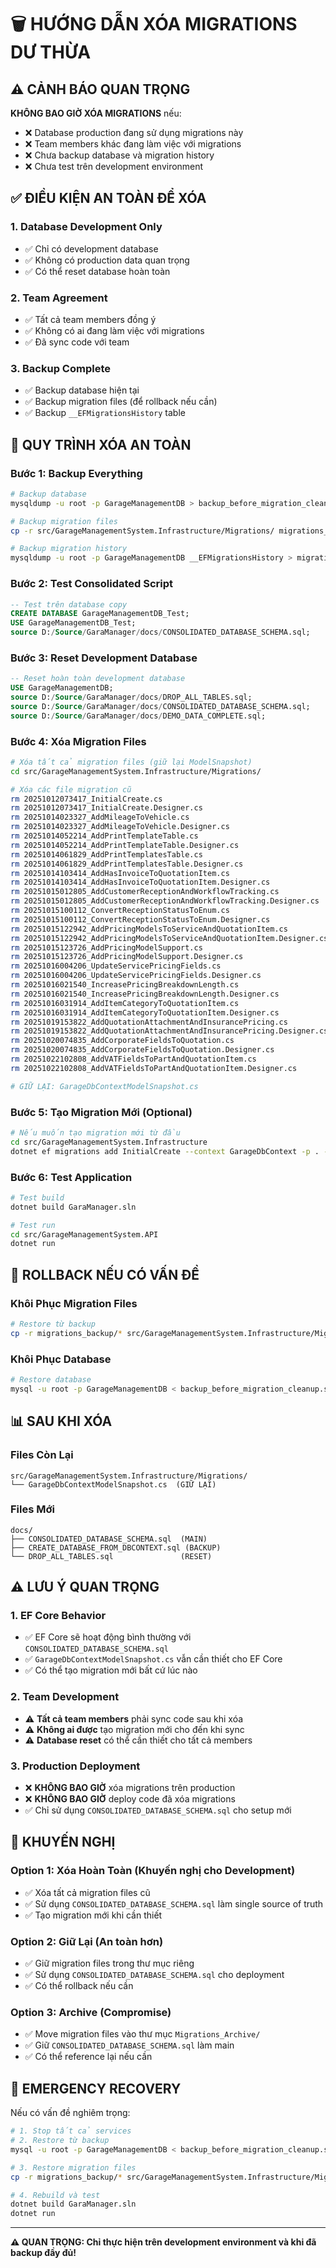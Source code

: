 # 🗑️ HƯỚNG DẪN XÓA MIGRATIONS DƯ THỪA

## ⚠️ **CẢNH BÁO QUAN TRỌNG**

**KHÔNG BAO GIỜ XÓA MIGRATIONS** nếu:
- ❌ Database production đang sử dụng migrations này
- ❌ Team members khác đang làm việc với migrations
- ❌ Chưa backup database và migration history
- ❌ Chưa test trên development environment

## ✅ **ĐIỀU KIỆN AN TOÀN ĐỂ XÓA**

### **1. Database Development Only**
- ✅ Chỉ có development database
- ✅ Không có production data quan trọng
- ✅ Có thể reset database hoàn toàn

### **2. Team Agreement**
- ✅ Tất cả team members đồng ý
- ✅ Không có ai đang làm việc với migrations
- ✅ Đã sync code với team

### **3. Backup Complete**
- ✅ Backup database hiện tại
- ✅ Backup migration files (để rollback nếu cần)
- ✅ Backup `__EFMigrationsHistory` table

## 🚀 **QUY TRÌNH XÓA AN TOÀN**

### **Bước 1: Backup Everything**
```bash
# Backup database
mysqldump -u root -p GarageManagementDB > backup_before_migration_cleanup.sql

# Backup migration files
cp -r src/GarageManagementSystem.Infrastructure/Migrations/ migrations_backup/

# Backup migration history
mysqldump -u root -p GarageManagementDB __EFMigrationsHistory > migration_history_backup.sql
```

### **Bước 2: Test Consolidated Script**
```sql
-- Test trên database copy
CREATE DATABASE GarageManagementDB_Test;
USE GarageManagementDB_Test;
source D:/Source/GaraManager/docs/CONSOLIDATED_DATABASE_SCHEMA.sql;
```

### **Bước 3: Reset Development Database**
```sql
-- Reset hoàn toàn development database
USE GarageManagementDB;
source D:/Source/GaraManager/docs/DROP_ALL_TABLES.sql;
source D:/Source/GaraManager/docs/CONSOLIDATED_DATABASE_SCHEMA.sql;
source D:/Source/GaraManager/docs/DEMO_DATA_COMPLETE.sql;
```

### **Bước 4: Xóa Migration Files**
```bash
# Xóa tất cả migration files (giữ lại ModelSnapshot)
cd src/GarageManagementSystem.Infrastructure/Migrations/

# Xóa các file migration cũ
rm 20251012073417_InitialCreate.cs
rm 20251012073417_InitialCreate.Designer.cs
rm 20251014023327_AddMileageToVehicle.cs
rm 20251014023327_AddMileageToVehicle.Designer.cs
rm 20251014052214_AddPrintTemplateTable.cs
rm 20251014052214_AddPrintTemplateTable.Designer.cs
rm 20251014061829_AddPrintTemplatesTable.cs
rm 20251014061829_AddPrintTemplatesTable.Designer.cs
rm 20251014103414_AddHasInvoiceToQuotationItem.cs
rm 20251014103414_AddHasInvoiceToQuotationItem.Designer.cs
rm 20251015012805_AddCustomerReceptionAndWorkflowTracking.cs
rm 20251015012805_AddCustomerReceptionAndWorkflowTracking.Designer.cs
rm 20251015100112_ConvertReceptionStatusToEnum.cs
rm 20251015100112_ConvertReceptionStatusToEnum.Designer.cs
rm 20251015122942_AddPricingModelsToServiceAndQuotationItem.cs
rm 20251015122942_AddPricingModelsToServiceAndQuotationItem.Designer.cs
rm 20251015123726_AddPricingModelSupport.cs
rm 20251015123726_AddPricingModelSupport.Designer.cs
rm 20251016004206_UpdateServicePricingFields.cs
rm 20251016004206_UpdateServicePricingFields.Designer.cs
rm 20251016021540_IncreasePricingBreakdownLength.cs
rm 20251016021540_IncreasePricingBreakdownLength.Designer.cs
rm 20251016031914_AddItemCategoryToQuotationItem.cs
rm 20251016031914_AddItemCategoryToQuotationItem.Designer.cs
rm 20251019153822_AddQuotationAttachmentAndInsurancePricing.cs
rm 20251019153822_AddQuotationAttachmentAndInsurancePricing.Designer.cs
rm 20251020074835_AddCorporateFieldsToQuotation.cs
rm 20251020074835_AddCorporateFieldsToQuotation.Designer.cs
rm 20251022102808_AddVATFieldsToPartAndQuotationItem.cs
rm 20251022102808_AddVATFieldsToPartAndQuotationItem.Designer.cs

# GIỮ LẠI: GarageDbContextModelSnapshot.cs
```

### **Bước 5: Tạo Migration Mới (Optional)**
```bash
# Nếu muốn tạo migration mới từ đầu
cd src/GarageManagementSystem.Infrastructure
dotnet ef migrations add InitialCreate --context GarageDbContext -p . -s ../GarageManagementSystem.API
```

### **Bước 6: Test Application**
```bash
# Test build
dotnet build GaraManager.sln

# Test run
cd src/GarageManagementSystem.API
dotnet run
```

## 🔄 **ROLLBACK NẾU CÓ VẤN ĐỀ**

### **Khôi Phục Migration Files**
```bash
# Restore từ backup
cp -r migrations_backup/* src/GarageManagementSystem.Infrastructure/Migrations/
```

### **Khôi Phục Database**
```bash
# Restore database
mysql -u root -p GarageManagementDB < backup_before_migration_cleanup.sql
```

## 📊 **SAU KHI XÓA**

### **Files Còn Lại**
```
src/GarageManagementSystem.Infrastructure/Migrations/
└── GarageDbContextModelSnapshot.cs  (GIỮ LẠI)
```

### **Files Mới**
```
docs/
├── CONSOLIDATED_DATABASE_SCHEMA.sql  (MAIN)
├── CREATE_DATABASE_FROM_DBCONTEXT.sql (BACKUP)
└── DROP_ALL_TABLES.sql               (RESET)
```

## ⚠️ **LƯU Ý QUAN TRỌNG**

### **1. EF Core Behavior**
- ✅ EF Core sẽ hoạt động bình thường với `CONSOLIDATED_DATABASE_SCHEMA.sql`
- ✅ `GarageDbContextModelSnapshot.cs` vẫn cần thiết cho EF Core
- ✅ Có thể tạo migration mới bất cứ lúc nào

### **2. Team Development**
- ⚠️ **Tất cả team members** phải sync code sau khi xóa
- ⚠️ **Không ai được** tạo migration mới cho đến khi sync
- ⚠️ **Database reset** có thể cần thiết cho tất cả members

### **3. Production Deployment**
- ❌ **KHÔNG BAO GIỜ** xóa migrations trên production
- ❌ **KHÔNG BAO GIỜ** deploy code đã xóa migrations
- ✅ Chỉ sử dụng `CONSOLIDATED_DATABASE_SCHEMA.sql` cho setup mới

## 🎯 **KHUYẾN NGHỊ**

### **Option 1: Xóa Hoàn Toàn (Khuyến nghị cho Development)**
- ✅ Xóa tất cả migration files cũ
- ✅ Sử dụng `CONSOLIDATED_DATABASE_SCHEMA.sql` làm single source of truth
- ✅ Tạo migration mới khi cần thiết

### **Option 2: Giữ Lại (An toàn hơn)**
- ✅ Giữ migration files trong thư mục riêng
- ✅ Sử dụng `CONSOLIDATED_DATABASE_SCHEMA.sql` cho deployment
- ✅ Có thể rollback nếu cần

### **Option 3: Archive (Compromise)**
- ✅ Move migration files vào thư mục `Migrations_Archive/`
- ✅ Giữ `CONSOLIDATED_DATABASE_SCHEMA.sql` làm main
- ✅ Có thể reference lại nếu cần

## 🚨 **EMERGENCY RECOVERY**

Nếu có vấn đề nghiêm trọng:

```bash
# 1. Stop tất cả services
# 2. Restore từ backup
mysql -u root -p GarageManagementDB < backup_before_migration_cleanup.sql

# 3. Restore migration files
cp -r migrations_backup/* src/GarageManagementSystem.Infrastructure/Migrations/

# 4. Rebuild và test
dotnet build GaraManager.sln
dotnet run
```

---

**⚠️ QUAN TRỌNG: Chỉ thực hiện trên development environment và khi đã backup đầy đủ!**
